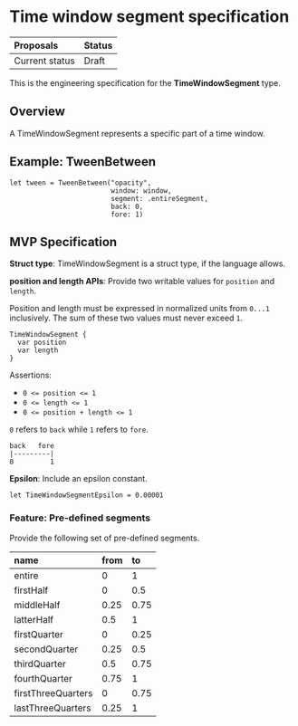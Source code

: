 # Time window segment specification

| Proposals | Status |
|:------------------|:-------|
| Current status | Draft |

This is the engineering specification for the **TimeWindowSegment** type.

## Overview

A TimeWindowSegment represents a specific part of a time window.

## Example: TweenBetween

```
let tween = TweenBetween("opacity",
                         window: window,
                         segment: .entireSegment,
                         back: 0,
                         fore: 1)
```

## MVP Specification

**Struct type**: TimeWindowSegment is a struct type, if the language allows.

**position and length APIs**: Provide two writable values for `position` and `length`.

Position and length must be expressed in normalized units from `0...1` inclusively. The sum of these two values must never exceed `1`.

```
TimeWindowSegment {
  var position
  var length
}
```

Assertions:

- `0 <= position <= 1`
- `0 <= length <= 1`
- `0 <= position + length <= 1`

`0` refers to `back` while `1` refers to `fore`.

```
back   fore
|---------|
0         1
```

**Epsilon**: Include an epsilon constant.

```
let TimeWindowSegmentEpsilon = 0.00001
```

### Feature: Pre-defined segments

Provide the following set of pre-defined segments.

| name | from | to |
|:---- |:---- |:-- |
| entire | 0 | 1 |
| firstHalf | 0 | 0.5 |
| middleHalf | 0.25 | 0.75 |
| latterHalf | 0.5 | 1 |
| firstQuarter | 0 | 0.25 |
| secondQuarter | 0.25 | 0.5 |
| thirdQuarter | 0.5 | 0.75 |
| fourthQuarter | 0.75 | 1 |
| firstThreeQuarters | 0 | 0.75 |
| lastThreeQuarters | 0.25 | 1 |

